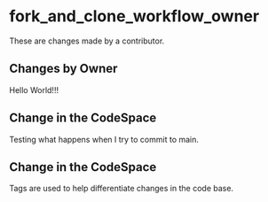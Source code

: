 # fork_and_clone_workflow_owner
These are changes made by a contributor.

## Changes by Owner
Hello World!!!

## Change in the CodeSpace
Testing what happens when I try to commit to main. 

## Change in the CodeSpace
Tags are used to help differentiate changes in the code base.
